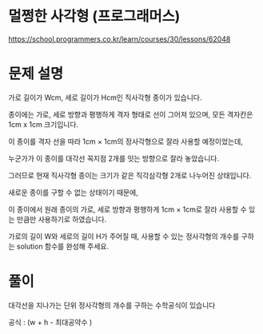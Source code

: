 # 멀쩡한 사각형 (프로그래머스)

https://school.programmers.co.kr/learn/courses/30/lessons/62048

# 문제 설명

가로 길이가 Wcm, 세로 길이가 Hcm인 직사각형 종이가 있습니다.

종이에는 가로, 세로 방향과 평행하게 격자 형태로 선이 그어져 있으며, 모든 격자칸은 1cm x 1cm 크기입니다.

이 종이를 격자 선을 따라 1cm × 1cm의 정사각형으로 잘라 사용할 예정이었는데,

누군가가 이 종이를 대각선 꼭지점 2개를 잇는 방향으로 잘라 놓았습니다.

그러므로 현재 직사각형 종이는 크기가 같은 직각삼각형 2개로 나누어진 상태입니다.

새로운 종이를 구할 수 없는 상태이기 때문에,

이 종이에서 원래 종이의 가로, 세로 방향과 평행하게 1cm × 1cm로 잘라 사용할 수 있는 만큼만 사용하기로 하였습니다.

가로의 길이 W와 세로의 길이 H가 주어질 때, 사용할 수 있는 정사각형의 개수를 구하는 solution 함수를 완성해 주세요.

# 풀이

대각선을 지나가는 단위 정사각형의 개수를 구하는 수학공식이 있습니다

공식 : (w + h - 최대공약수 )
